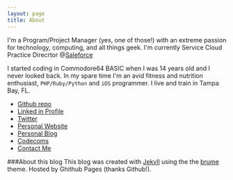 ```yaml
---
layout: page
title: About
---
```


I'm a Program/Project Manager (yes, one of those!) with an extreme passion for technology, computing, and all things geek. I'm currently Service Cloud Practice Direcrtor @[Saleforce](http://www.salesforce.com/services-training/salesforce-services/cloud-transformation.jsp)

I started coding in Commodore64 BASIC when I was 14 years old and I never looked back. In my spare time I'm an avid fitness and nutrition enthusiast, `PHP/Ruby/Python` and `iOS` programmer. I live and train in Tampa Bay, FL.

* [Github repo](http://www.github.com/federicopaini)
* [Linked in Profile](http://www.linkedin.com/in/federicopaini/)
* [Twitter](http://www.twitter.com/federicopaini)
* [Personal Website](https://www.paini.org/)
* [Personal Blog](http://www.federicopaini.com)
* [Codecoms](http://www.codecoms.com)
* [Contact Me](mailto:federico.paini@gmail.com)

###About this blog
This blog was created with [Jekyll](http://jekyllrb.com/) using the the [brume](http://jekyllthemes.org/themes/brume/) theme. Hosted by Ghithub Pages (thanks Github!).

